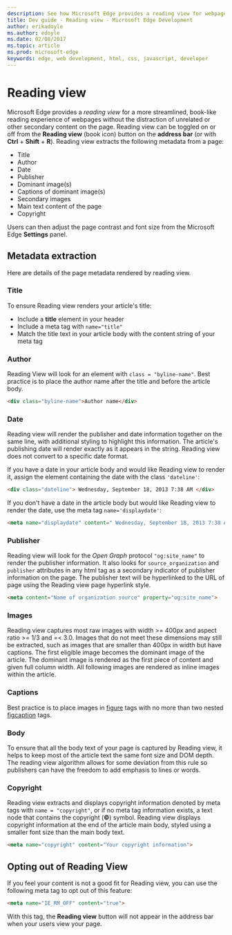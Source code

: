 ---description: See how Microsoft Edge provides a reading view for webpages to enable add-free reading.
title: Dev guide - Reading view - Microsoft Edge Development
author: erikadoyle
ms.author: edoyle
ms.date: 02/08/2017
ms.topic: article
ms.prod: microsoft-edge
keywords: edge, web development, html, css, javascript, developer
---# Reading viewMicrosoft Edge provides a *reading view* for a more streamlined, book-like reading experience of webpages without the distraction of unrelated or other secondary content on the page. Reading view can be toggled on or off from the **Reading view** (book icon) button on the **address bar** (or with **Ctrl** + **Shift** + **R**). Reading view extracts the following metadata from a page:* Title* Author* Date* Publisher* Dominant image(s)* Captions of dominant image(s)* Secondary images* Main text content of the page* CopyrightUsers can then adjust the page contrast and font size from the Microsoft Edge **Settings** panel.## Metadata extractionHere are details of the page metadata rendered by reading view.### TitleTo ensure Reading view renders your article's title:* Include a **title** element in your header* Include a meta tag with `name="title"`* Match the title text in your article body with the content string of your meta tag### AuthorReading View will look for an element with `class = "byline-name"`. Best practice is to place the author name after the title and before the article body.```html<div class="byline-name">Author name</div>```### DateReading view will render the publisher and date information together on the same line, with additional styling to highlight this information. The article's publishing date will render exactly as it appears in the string. Reading view does not convert to a specific date format.If you have a date in your article body and would like Reading view to render it, assign the element containing the date with the class `'dateline'`:```html<div class="dateline"> Wednesday, September 18, 2013 7:38 AM </div>```If you don't have a date in the article body but would like Reading view to render the date, use the meta tag `name='displaydate'`:```html<meta name="displaydate" content=" Wednesday, September 18, 2013 7:38 AM ">```### PublisherReading view will look for the *Open Graph* protocol `"og:site_name"` to render the publisher information. It also looks for `source_organization` and `publisher` attributes in any html tag as a secondary indicator of publisher information on the page. The publisher text will be hyperlinked to the URL of page using the Reading view page hyperlink style.```html<meta content="Name of organization source" property="og:site_name">```### ImagesReading view captures most raw images with width >= 400px and aspect ratio >= 1/3 and =< 3.0. Images that do not meet these dimensions may still be extracted, such as images that are smaller than 400px in width but have captions. The first eligible image becomes the dominant image of the article. The dominant image is rendered as the first piece of content and given full column width. All following images are rendered as inline images within the article.### CaptionsBest practice is to place images in [figure](https://msdn.microsoft.com/en-us/library/gg593038(v=vs.85).aspx) tags with no more than two nested [figcaption](https://msdn.microsoft.com/en-us/library/gg593037(v=vs.85).aspx) tags.### BodyTo ensure that all the body text of your page is captured by Reading view, it helps to keep most of the article text the same font size and DOM depth. The reading view algorithm allows for some deviation from this rule so publishers can have the freedom to add emphasis to lines or words.### CopyrightReading view extracts and displays copyright information denoted by meta tags with `name = "copyright"`, or if no meta tag information exists, a text node that contains the copyright (**©**) symbol. Reading view displays copyright information at the end of the article main body, styled using a smaller font size than the main body text.```html<meta name="copyright" content="Your copyright information">```## Opting out of Reading ViewIf you feel your content is not a good fit for Reading view, you can use the following meta tag to opt out of this feature:```html<meta name="IE_RM_OFF" content="true">```With this tag, the **Reading view** button will not appear in the address bar when your users view your page.